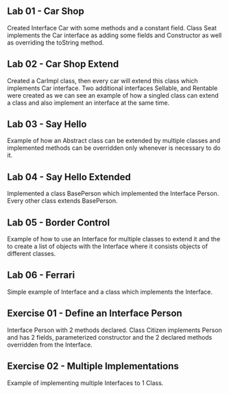 Lab 01 - Car Shop
-

Created Interface Car with some methods and a constant field. Class Seat implements the Car interface as adding some fields 
and Constructor as well as overriding the toString method.

Lab 02 - Car Shop Extend
-

Created a CarImpl class, then every car will extend this class which implements Car interface. Two additional interfaces 
Sellable, and Rentable were created as we can see an example of how a singled class can extend a class and also implement 
an interface at the same time. 

Lab 03 - Say Hello
-

Example of how an Abstract class can be extended by multiple classes and implemented methods can be overridden only 
whenever is necessary to do it. 

Lab 04 - Say Hello Extended
-

Implemented a class BasePerson which implemented the Interface Person. Every other class extends BasePerson.

Lab 05 - Border Control
-

Example of how to use an Interface for multiple classes to extend it and the to create a list of objects with the Interface 
where it consists objects of different classes.

Lab 06 - Ferrari
-

Simple example of Interface and a class which implements the Interface.

Exercise 01 - Define an Interface Person
-
Interface Person with 2 methods declared. Class Citizen implements Person and has 2 fields, parameterized constructor and the 
2 declared methods overridden from the Interface. 

Exercise 02 - Multiple Implementations
-

Example of implementing multiple Interfaces to 1 Class.